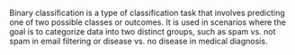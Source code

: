 Binary classification is a type of classification task that involves predicting one of two possible classes or outcomes. It is used in scenarios where the goal is to categorize data into two distinct groups, such as spam vs. not spam in email filtering or disease vs. no disease in medical diagnosis.